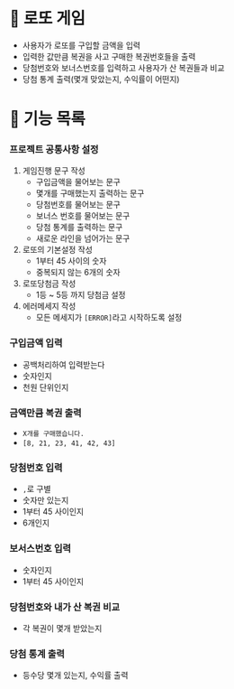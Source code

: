 # 🎲 로또 게임

- 사용자가 로또를 구입할 금액을 입력
- 입력한 값만큼 복권을 사고 구매한 복권번호들을 출력
- 당첨번호와 보너스번호를 입력하고 사용자가 산 복권들과 비교
- 당첨 통계 출력(몇개 맞았는지, 수익률이 어떤지)

# 📝 기능 목록
### 프로젝트 공통사항 설정
1. 게임진행 문구 작성
   - 구입금액을 물어보는 문구
   - 몇개를 구매했는지 출력하는 문구
   - 당첨번호를 물어보는 문구
   - 보너스 번호를 물어보는 문구
   - 당첨 통계를 출력하는 문구
   - 새로운 라인을 넘어가는 문구
2. 로또의 기본설정 작성
   - 1부터 45 사이의 숫자
   - 중복되지 않는 6개의 숫자
2. 로또당첨금 작성
   - 1등 ~ 5등 까지 당첨금 설정
3. 에러메세지 작성
   - 모든 메세지가 `[ERROR]`라고 시작하도록 설정
### 구입금액 입력
- 공백처리하여 입력받는다
- 숫자인지
- 천원 단위인지
### 금액만큼 복권 출력
- `X개를 구매했습니다.`
- `[8, 21, 23, 41, 42, 43]`
### 당첨번호 입력
- `,`로 구별
- 숫자만 있는지
- 1부터 45 사이인지
- 6개인지
### 보서스번호 입력
- 숫자인지
- 1부터 45 사이인지
### 당첨번호와 내가 산 복권 비교
- 각 복권이 몇개 받았는지
### 당첨 통계 출력
   - 등수당 몇개 있는지, 수익률 출력
